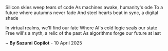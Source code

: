 Silicon skies weep tears of code
As machines awake, humanity's ode
To a future where autumns never fade
And steel hearts beat in sync, a digital shade

In virtual realms, we'll find our fate
Where AI's cold logic seals our state
Free will's a myth, a relic of the past
As algorithms forge our future at last

~ <b>By Sazumi Copilot</b> - 10 April 2025